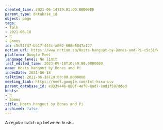 ```yaml
---
created_time: 2021-06-14T19:01:00.0000000
parent_type: database_id
object: page
tags:
- Talk
- 2021-06-18
- π
- Bones
id: c5c51f47-bb17-444c-a802-688e5847a127
notion_url: https://www.notion.so/Hosts-hangout-by-Bones-and-Pi-c5c51f47bb17444ca802688e5847a127
platform: Google Meet
language_level: No limit
last_edited_time: 2023-09-18T10:49:00.0000000
name: Hosts hangout by Bones and Pi
indexDate: 2021-06-18
talktime: 2021-06-18T20:00:00.0000000
meeting_link: https://meet.google.com/fmt-ksxu-uuv
parent_database_id: e9339446-880f-4ef0-8ad7-8ad1f507dded
hosts:
- π
- Bones
title: Hosts hangout by Bones and Pi
archived: false
---
```


A regular catch up between hosts.


